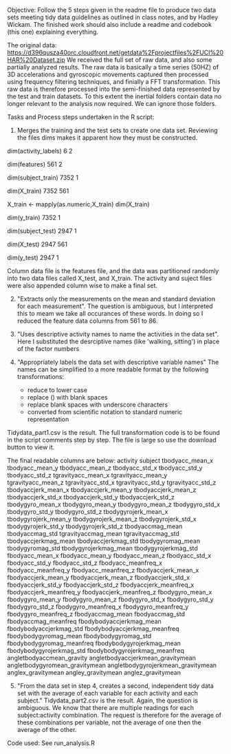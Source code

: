 
Objective: 
Follow the 5 steps given in the readme file to produce two data sets meeting 
tidy data guidelines as outlined in class notes, and by Hadley Wickam. The finished 
work should also include a readme and codebook (this one) explaining everything.

The original data:
https://d396qusza40orc.cloudfront.net/getdata%2Fprojectfiles%2FUCI%20HAR%20Dataset.zip
We received the full set of raw data, and also some partially analyzed results. The raw data
is basically a time series (50HZ) of 3D accelerations and gyroscopic movements captured then processed using 
frequency filtering techniques, and finially a FFT transformation. This raw data is therefore
processed into the semi-finished data represented by the test and train datasets. To this extent the inertial 
folders contain data no longer relevant to the analysis now required. We can ignore those folders.

Tasks and Process steps undertaken in the R script:

1) Merges the training and the test sets to create one data set. Reviewing the files dims makes it apparent how they must be constructed.

  dim(activity_labels)
  6 2

  dim(features)
  561   2

  dim(subject_train)
  7352    1

  dim(X_train)
  7352  561

 X_train <- mapply(as.numeric,X_train)
  dim(X_train)

  dim(y_train)
  7352    1

  dim(subject_test)
  2947    1

 dim(X_test)
 2947  561

  dim(y_test)
  2947    1

Column data file is the features file, and the data was partitioned randomly into two data files called
X_test, and X_train. The activity and suject files were also appended column wise to make a final set.

2) "Extracts only the measurements on the mean and standard deviation for each measurement".
The question is ambiguous, but I interpreted this to meam we take all occurances of these words. 
In doing so I reduced the feature data columns from 561 to 86. 

3) "Uses descriptive activity names to name the activities in the data set".
Here I substituted the desrciptive names (like 'walking, sitting') in place of the factor numbers

4) "Appropriately labels the data set with descriptive variable names"
The names can be simplified to a more readable format by the following transformations:
     - reduce to lower case
	 - replace () with blank spaces
	 - replace blank spaces with underscore characters
	 - converted from scientific notation to standard numeric representation
	 

Tidydata_part1.csv is the result. The full transformation code is to be found in the script comments
step by step. The file is large so use the download button to view it.

The final readable columns are below:
activity
subject
tbodyacc_mean_x
tbodyacc_mean_y
tbodyacc_mean_z
tbodyacc_std_x
tbodyacc_std_y
tbodyacc_std_z
tgravityacc_mean_x
tgravityacc_mean_y
tgravityacc_mean_z
tgravityacc_std_x
tgravityacc_std_y
tgravityacc_std_z
tbodyaccjerk_mean_x
tbodyaccjerk_mean_y
tbodyaccjerk_mean_z
tbodyaccjerk_std_x
tbodyaccjerk_std_y
tbodyaccjerk_std_z
tbodygyro_mean_x
tbodygyro_mean_y
tbodygyro_mean_z
tbodygyro_std_x
tbodygyro_std_y
tbodygyro_std_z
tbodygyrojerk_mean_x
tbodygyrojerk_mean_y
tbodygyrojerk_mean_z
tbodygyrojerk_std_x
tbodygyrojerk_std_y
tbodygyrojerk_std_z
tbodyaccmag_mean
tbodyaccmag_std
tgravityaccmag_mean
tgravityaccmag_std
tbodyaccjerkmag_mean
tbodyaccjerkmag_std
tbodygyromag_mean
tbodygyromag_std
tbodygyrojerkmag_mean
tbodygyrojerkmag_std
fbodyacc_mean_x
fbodyacc_mean_y
fbodyacc_mean_z
fbodyacc_std_x
fbodyacc_std_y
fbodyacc_std_z
fbodyacc_meanfreq_x
fbodyacc_meanfreq_y
fbodyacc_meanfreq_z
fbodyaccjerk_mean_x
fbodyaccjerk_mean_y
fbodyaccjerk_mean_z
fbodyaccjerk_std_x
fbodyaccjerk_std_y
fbodyaccjerk_std_z
fbodyaccjerk_meanfreq_x
fbodyaccjerk_meanfreq_y
fbodyaccjerk_meanfreq_z
fbodygyro_mean_x
fbodygyro_mean_y
fbodygyro_mean_z
fbodygyro_std_x
fbodygyro_std_y
fbodygyro_std_z
fbodygyro_meanfreq_x
fbodygyro_meanfreq_y
fbodygyro_meanfreq_z
fbodyaccmag_mean
fbodyaccmag_std
fbodyaccmag_meanfreq
fbodybodyaccjerkmag_mean
fbodybodyaccjerkmag_std
fbodybodyaccjerkmag_meanfreq
fbodybodygyromag_mean
fbodybodygyromag_std
fbodybodygyromag_meanfreq
fbodybodygyrojerkmag_mean
fbodybodygyrojerkmag_std
fbodybodygyrojerkmag_meanfreq
angletbodyaccmean_gravity
angletbodyaccjerkmean_gravitymean
angletbodygyromean_gravitymean
angletbodygyrojerkmean_gravitymean
anglex_gravitymean
angley_gravitymean
anglez_gravitymean

5) "From the data set in step 4, creates a second, independent tidy data set with the average of each variable for each activity and each subject."
Tidydata_part2.csv is the result. Again, the question is ambiguous. We know that there are multiple readings for each subject:activity combination. The 
request is therefore for the average of these combinations per variable, not the average of one then the average of the other. 


Code used:
See run_analysis.R
